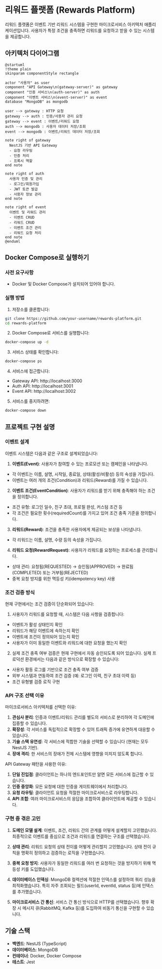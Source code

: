 # 리워드 플랫폼 (Rewards Platform)

리워드 플랫폼은 이벤트 기반 리워드 시스템을 구현한 마이크로서비스 아키텍처 애플리케이션입니다. 사용자가 특정 조건을 충족하면 리워드를 요청하고 받을 수 있는 시스템을 제공합니다.

## 아키텍처 다이어그램

```plantuml
@startuml
!theme plain
skinparam componentStyle rectangle

actor "사용자" as user
component "API Gateway\n(gateway-server)" as gateway
component "인증 서비스\n(auth-server)" as auth
component "이벤트 서비스\n(event-server)" as event
database "MongoDB" as mongodb

user --> gateway : HTTP 요청
gateway --> auth : 인증/사용자 관리 요청
gateway --> event : 이벤트/리워드 요청
auth --> mongodb : 사용자 데이터 저장/조회
event --> mongodb : 이벤트/리워드 데이터 저장/조회

note right of gateway
  NestJS 기반 API Gateway
  - 요청 라우팅
  - 인증 처리
  - 프록시 역할
end note

note right of auth
  사용자 인증 및 관리
  - 로그인/회원가입
  - JWT 토큰 발급
  - 사용자 정보 관리
end note

note right of event
  이벤트 및 리워드 관리
  - 이벤트 CRUD
  - 리워드 CRUD
  - 이벤트 조건 관리
  - 리워드 요청 처리
end note
@enduml
```

## Docker Compose로 실행하기

### 사전 요구사항

- Docker 및 Docker Compose가 설치되어 있어야 합니다.

### 실행 방법

1. 저장소를 클론합니다:

```bash
git clone https://github.com/your-username/rewards-platform.git
cd rewards-platform
```

2. Docker Compose로 서비스를 실행합니다:

```bash
docker-compose up -d
```

3. 서비스 상태를 확인합니다:

```bash
docker-compose ps
```

4. 서비스에 접근합니다:
  - Gateway API: http://localhost:3000
  - Auth API: http://localhost:3001
  - Event API: http://localhost:3002

5. 서비스를 중지하려면:

```bash
docker-compose down
```

## 프로젝트 구현 설명

### 이벤트 설계

이벤트 시스템은 다음과 같은 구조로 설계되었습니다:

1. **이벤트(Event)**: 사용자가 참여할 수 있는 프로모션 또는 캠페인을 나타냅니다.
  - 각 이벤트는 이름, 설명, 시작일, 종료일, 상태(활성/비활성) 등의 속성을 가집니다.
  - 이벤트는 여러 개의 조건(Condition)과 리워드(Reward)를 가질 수 있습니다.

2. **이벤트 조건(EventCondition)**: 사용자가 리워드를 받기 위해 충족해야 하는 조건을 정의합니다.
  - 조건 유형: 로그인 일수, 친구 초대, 프로필 완성, 커스텀 조건 등
  - 각 조건은 필요한 횟수(requiredCount)를 가지고 있어 조건 충족 기준을 정의합니다.

3. **리워드(Reward)**: 조건을 충족한 사용자에게 제공되는 보상을 나타냅니다.
  - 각 리워드는 이름, 설명, 수량 등의 속성을 가집니다.

4. **리워드 요청(RewardRequest)**: 사용자가 리워드를 요청하는 프로세스를 관리합니다.
  - 상태 관리: 요청됨(REQUESTED) → 승인됨(APPROVED) → 완료됨(COMPLETED) 또는 거부됨(REJECTED)
  - 중복 요청 방지를 위한 멱등성 키(idempotency key) 사용

### 조건 검증 방식

현재 구현에서는 조건 검증이 단순화되어 있습니다:

1. 사용자가 리워드를 요청할 때, 시스템은 다음 사항을 검증합니다:
  - 이벤트가 활성 상태인지 확인
  - 리워드가 해당 이벤트에 속하는지 확인
  - 이벤트에 조건이 정의되어 있는지 확인
  - 사용자가 이미 동일한 이벤트와 리워드에 대한 요청을 했는지 확인

2. 실제 조건 충족 여부 검증은 현재 구현에서 자동 승인되도록 되어 있습니다. 실제 프로덕션 환경에서는 다음과 같은 방식으로 확장할 수 있습니다:
  - 사용자 활동 로그를 기반으로 조건 충족 여부 검증
  - 외부 시스템과 연동하여 조건 검증 (예: 로그인 이력, 친구 초대 이력 등)
  - 조건 유형별 검증 로직 구현

### API 구조 선택 이유

마이크로서비스 아키텍처를 선택한 이유:

1. **관심사 분리**: 인증과 이벤트/리워드 관리를 별도의 서비스로 분리하여 각 도메인에 집중할 수 있습니다.
2. **확장성**: 각 서비스를 독립적으로 확장할 수 있어 트래픽 증가에 유연하게 대응할 수 있습니다.
3. **기술 스택 유연성**: 각 서비스에 적합한 기술을 선택할 수 있습니다 (현재는 모두 NestJS 기반).
4. **장애 격리**: 한 서비스의 장애가 전체 시스템에 영향을 미치지 않도록 합니다.

API Gateway 패턴을 사용한 이유:

1. **단일 진입점**: 클라이언트는 하나의 엔드포인트만 알면 모든 서비스에 접근할 수 있습니다.
2. **인증 중앙화**: 모든 요청에 대한 인증을 게이트웨이에서 처리합니다.
3. **요청 라우팅**: 클라이언트 요청을 적절한 마이크로서비스로 라우팅합니다.
4. **API 조합**: 여러 마이크로서비스의 응답을 조합하여 클라이언트에 제공할 수 있습니다.

### 구현 중 겪은 고민

1. **도메인 모델 설계**: 이벤트, 조건, 리워드 간의 관계를 어떻게 설계할지 고민했습니다. 최종적으로 이벤트를 중심으로 조건과 리워드를 연결하는 구조를 선택했습니다.

2. **상태 관리**: 리워드 요청의 상태 전이를 어떻게 관리할지 고민했습니다. 상태 전이 규칙을 명확히 정의하고 검증하는 로직을 구현했습니다.

3. **중복 요청 방지**: 사용자가 동일한 리워드를 여러 번 요청하는 것을 방지하기 위해 멱등성 키를 도입했습니다.

4. **데이터베이스 인덱싱**: MongoDB 컬렉션에 적절한 인덱스를 설정하여 쿼리 성능을 최적화했습니다. 특히 자주 조회되는 필드(userId, eventId, status 등)에 인덱스를 추가했습니다.

5. **마이크로서비스 간 통신**: 서비스 간 통신 방식으로 HTTP를 선택했습니다. 향후 확장 시 메시지 큐(RabbitMQ, Kafka 등)를 도입하여 비동기 통신을 구현할 수 있습니다.

## 기술 스택

- **백엔드**: NestJS (TypeScript)
- **데이터베이스**: MongoDB
- **컨테이너**: Docker, Docker Compose
- **테스트**: Jest
